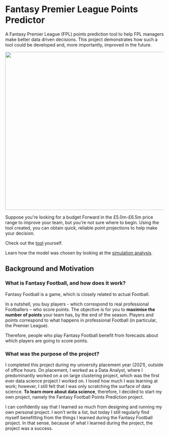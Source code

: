 # Fantasy Premier League Points Predictor

A Fantasy Premier League (FPL) points prediction tool to help FPL managers make better data driven decisions. This project demonstrates how such a tool could be developed and, more importantly, improved in the future.

<img src="https://s10.gifyu.com/images/tool_demo.gif" class="centerImage" height="500" width="550">

Suppose you're looking for a budget Forward in the £5.0m-£6.5m price range to improve your team, but you're not sure where to begin. Using the tool created, you can obtain quick, reliable point projections to help make your decision. 

Check out the [tool](https://public.tableau.com/app/profile/samuel.harrison2532/viz/FPLPointPredictions/Dashboard) yourself.

Learn how the model was chosen by looking at the [simulation analysis](https://public.tableau.com/app/profile/samuel.harrison2532/viz/model_simulation_analysis/Dashboard).

## Background and Motivation

### What is Fantasy Football, and how does it work?

Fantasy Football is a game, which is closely related to actual Football.  

In a nutshell, you buy players - which correspond to real professional Footballers – who score points. The objective is for you to **maximise the number of points** your team has, by the end of the season. Players and points correspond to what happens in professional Football (in particular, the Premier League). 

Therefore, people who play Fantasy Football benefit from forecasts about which players are going to score points. 

### What was the purpose of the project?

I completed this project during my university placement year (2021), outside of office hours. On placement, I worked as a Data Analyst, where I predominantly worked on a on large clustering project, which was the first ever data science project I worked on. I loved how much I was learning at work; however, I still felt that I was only scratching the surface of data science. **To learn more about data science**, therefore, I decided to start my own project, namely the Fantasy Football Points Prediction project. 

I can confidently say that I learned so much from designing and running my own personal project. I won’t write a list, but today I still regularly find myself benefitting from the things I learned during the Fantasy Football project. In that sense, because of what I learned during the project, the project was a success. 
